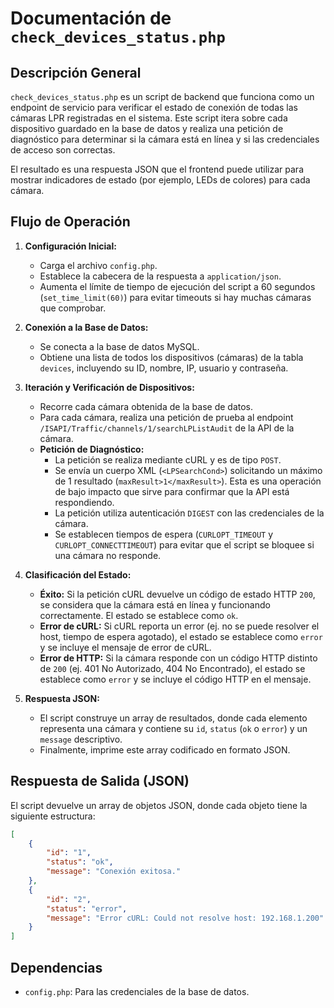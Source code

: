 # Documentación de `check_devices_status.php`

## Descripción General

`check_devices_status.php` es un script de backend que funciona como un endpoint de servicio para verificar el estado de conexión de todas las cámaras LPR registradas en el sistema. Este script itera sobre cada dispositivo guardado en la base de datos y realiza una petición de diagnóstico para determinar si la cámara está en línea y si las credenciales de acceso son correctas.

El resultado es una respuesta JSON que el frontend puede utilizar para mostrar indicadores de estado (por ejemplo, LEDs de colores) para cada cámara.

## Flujo de Operación

1.  **Configuración Inicial:**
    *   Carga el archivo `config.php`.
    *   Establece la cabecera de la respuesta a `application/json`.
    *   Aumenta el límite de tiempo de ejecución del script a 60 segundos (`set_time_limit(60)`) para evitar timeouts si hay muchas cámaras que comprobar.

2.  **Conexión a la Base de Datos:**
    *   Se conecta a la base de datos MySQL.
    *   Obtiene una lista de todos los dispositivos (cámaras) de la tabla `devices`, incluyendo su ID, nombre, IP, usuario y contraseña.

3.  **Iteración y Verificación de Dispositivos:**
    *   Recorre cada cámara obtenida de la base de datos.
    *   Para cada cámara, realiza una petición de prueba al endpoint `/ISAPI/Traffic/channels/1/searchLPListAudit` de la API de la cámara.
    *   **Petición de Diagnóstico:**
        *   La petición se realiza mediante cURL y es de tipo `POST`.
        *   Se envía un cuerpo XML (`<LPSearchCond>`) solicitando un máximo de 1 resultado (`maxResult>1</maxResult>`). Esta es una operación de bajo impacto que sirve para confirmar que la API está respondiendo.
        *   La petición utiliza autenticación `DIGEST` con las credenciales de la cámara.
        *   Se establecen tiempos de espera (`CURLOPT_TIMEOUT` y `CURLOPT_CONNECTTIMEOUT`) para evitar que el script se bloquee si una cámara no responde.

4.  **Clasificación del Estado:**
    *   **Éxito:** Si la petición cURL devuelve un código de estado HTTP `200`, se considera que la cámara está en línea y funcionando correctamente. El estado se establece como `ok`.
    *   **Error de cURL:** Si cURL reporta un error (ej. no se puede resolver el host, tiempo de espera agotado), el estado se establece como `error` y se incluye el mensaje de error de cURL.
    *   **Error de HTTP:** Si la cámara responde con un código HTTP distinto de `200` (ej. 401 No Autorizado, 404 No Encontrado), el estado se establece como `error` y se incluye el código HTTP en el mensaje.

5.  **Respuesta JSON:**
    *   El script construye un array de resultados, donde cada elemento representa una cámara y contiene su `id`, `status` (`ok` o `error`) y un `message` descriptivo.
    *   Finalmente, imprime este array codificado en formato JSON.

## Respuesta de Salida (JSON)

El script devuelve un array de objetos JSON, donde cada objeto tiene la siguiente estructura:

```json
[
    {
        "id": "1",
        "status": "ok",
        "message": "Conexión exitosa."
    },
    {
        "id": "2",
        "status": "error",
        "message": "Error cURL: Could not resolve host: 192.168.1.200"
    }
]
```

## Dependencias

*   `config.php`: Para las credenciales de la base de datos.